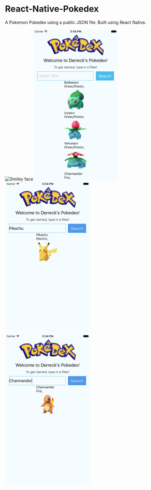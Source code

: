 # React-Native-Pokedex
A Pokemon Pokedex using a public JSON file. Built using React Native.

<img src="/Images/pokedex.gif" alt="Smiley face" height=500><img src="/Images/startScreen.png" alt="Smiley face" height=500><img src="/Images/pikachu.png" alt="Smiley face" height=500><img src="/Images/charmander.png" alt="Smiley face" height=500>
